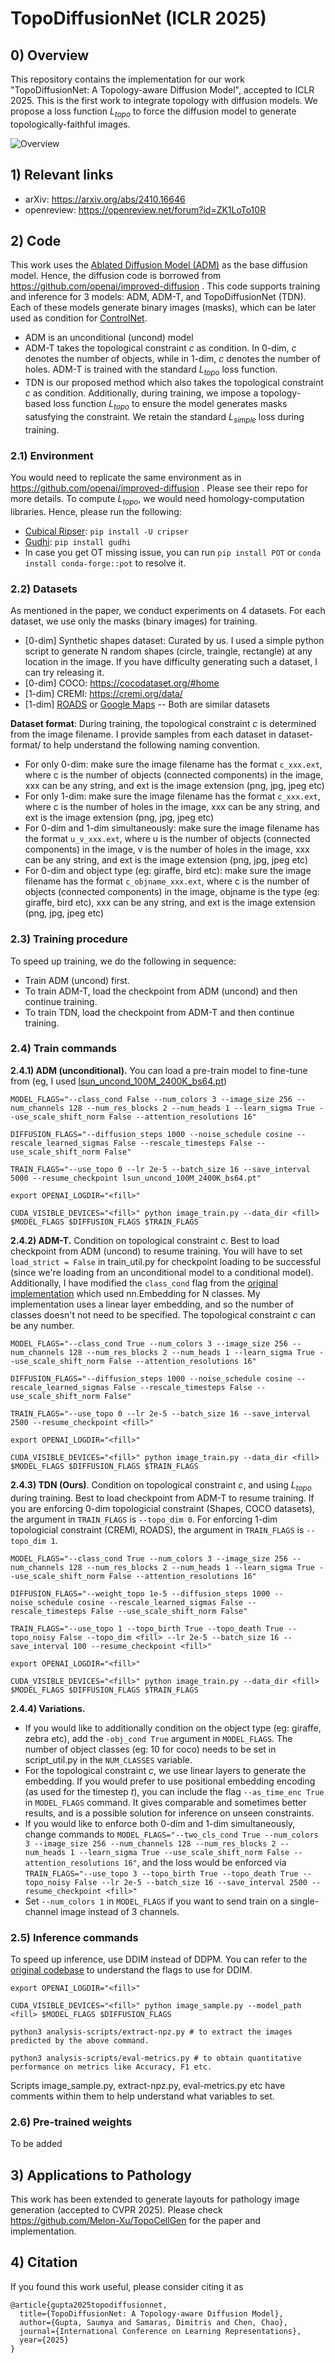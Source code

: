 # TopoDiffusionNet (ICLR 2025)

## 0) Overview 

This repository contains the implementation for our work "TopoDiffusionNet: A Topology-aware Diffusion Model", accepted to ICLR 2025. This is the first work to integrate topology with diffusion models. We propose a loss function $L_{topo}$ to force the diffusion model to generate topologically-faithful images.

![Overview](teaser.png?raw=true)

## 1) Relevant links
- arXiv: https://arxiv.org/abs/2410.16646
- openreview: https://openreview.net/forum?id=ZK1LoTo10R

## 2) Code
This work uses the [Ablated Diffusion Model (ADM)](https://proceedings.neurips.cc/paper_files/paper/2021/file/49ad23d1ec9fa4bd8d77d02681df5cfa-Paper.pdf) as the base diffusion model. Hence, the diffusion code is borrowed from https://github.com/openai/improved-diffusion . This code supports training and inference for 3 models: ADM, ADM-T, and TopoDiffusionNet (TDN). Each of these models generate binary images (masks), which can be later used as condition for [ControlNet](https://openaccess.thecvf.com/content/ICCV2023/papers/Zhang_Adding_Conditional_Control_to_Text-to-Image_Diffusion_Models_ICCV_2023_paper.pdf).
- ADM is an unconditional (uncond) model
- ADM-T takes the topological constraint *c* as condition. In 0-dim, *c* denotes the number of objects, while in 1-dim, *c* denotes the number of holes. ADM-T is trained with the standard $L_{topo}$ loss function.
- TDN is our proposed method which also takes the topological constraint *c* as condition. Additionally, during training, we impose a topology-based loss function $L_{topo}$ to ensure the model generates masks satusfying the constraint. We retain the standard $L_{simple}$ loss during training.

### 2.1) Environment
You would need to replicate the same environment as in https://github.com/openai/improved-diffusion . Please see their repo for more details. To compute $L_{topo}$, we would need homology-computation libraries. Hence, please run the following:
- [Cubical Ripser](https://github.com/shizuo-kaji/CubicalRipser_3dim): `pip install -U cripser`
- [Gudhi](https://gudhi.inria.fr/): `pip install gudhi` 
- In case you get OT missing issue, you can run `pip install POT` or `conda install conda-forge::pot` to resolve it.

### 2.2) Datasets
As mentioned in the paper, we conduct experiments on 4 datasets. For each dataset, we use only the masks (binary images) for training.
- [0-dim] Synthetic shapes dataset: Curated by us. I used a simple python script to generate N random shapes (circle, traingle, rectangle) at any location in the image. If you have difficulty generating such a dataset, I can try releasing it.
- [0-dim] COCO: https://cocodataset.org/#home 
- [1-dim] CREMI: https://cremi.org/data/
- [1-dim] [ROADS](https://www.cs.toronto.edu/~vmnih/data/) or [Google Maps](https://openaccess.thecvf.com/content_cvpr_2017/papers/Isola_Image-To-Image_Translation_With_CVPR_2017_paper.pdf) -- Both are similar datasets

**Dataset format**: During training, the topological constraint *c* is determined from the image filename. I provide samples from each dataset in dataset-format/ to help understand the following naming convention. 
- For only 0-dim: make sure the image filename has the format `c_xxx.ext`, where c is the number of objects (connected components) in the image, xxx can be any string, and ext is the image extension (png, jpg, jpeg etc)
- For only 1-dim: make sure the image filename has the format `c_xxx.ext`, where c is the number of holes in the image, xxx can be any string, and ext is the image extension (png, jpg, jpeg etc)
- For 0-dim and 1-dim simultaneously: make sure the image filename has the format `u_v_xxx.ext`, where u is the number of objects (connected components) in the image, v is the number of holes in the image, xxx can be any string, and ext is the image extension (png, jpg, jpeg etc) 
- For 0-dim and object type (eg: giraffe, bird etc): make sure the image filename has the format `c_objname_xxx.ext`, where c is the number of objects (connected components) in the image, objname is the type (eg: giraffe, bird etc), xxx can be any string, and ext is the image extension (png, jpg, jpeg etc)

### 2.3) Training procedure
To speed up training, we do the following in sequence:
- Train ADM (uncond) first.
- To train ADM-T, load the checkpoint from ADM (uncond) and then continue training.
- To train TDN, load the checkpoint from ADM-T and then continue training.

### 2.4) Train commands

**2.4.1) ADM (unconditional).** You can load a pre-train model to fine-tune from (eg, I used [lsun_uncond_100M_2400K_bs64.pt](https://openaipublic.blob.core.windows.net/diffusion/march-2021/lsun_uncond_100M_2400K_bs64.pt))
```
MODEL_FLAGS="--class_cond False --num_colors 3 --image_size 256 --num_channels 128 --num_res_blocks 2 --num_heads 1 --learn_sigma True --use_scale_shift_norm False --attention_resolutions 16"

DIFFUSION_FLAGS="--diffusion_steps 1000 --noise_schedule cosine --rescale_learned_sigmas False --rescale_timesteps False --use_scale_shift_norm False"

TRAIN_FLAGS="--use_topo 0 --lr 2e-5 --batch_size 16 --save_interval 5000 --resume_checkpoint lsun_uncond_100M_2400K_bs64.pt"

export OPENAI_LOGDIR="<fill>"

CUDA_VISIBLE_DEVICES="<fill>" python image_train.py --data_dir <fill> $MODEL_FLAGS $DIFFUSION_FLAGS $TRAIN_FLAGS
```

**2.4.2) ADM-T.** Condition on topological constraint *c*. Best to load checkpoint from ADM (uncond) to resume training. You will have to set `load_strict = False` in train_util.py for checkpoint loading to be successful (since we're loading from an unconditional model to a conditional model). Additionally, I have modified the `class_cond` flag from the [original implementation](https://github.com/openai/improved-diffusion) which used nn.Embedding for N classes. My implementation uses a linear layer embedding, and so the number of classes doesn't not need to be specified. The topological constraint *c* can be any number.
```
MODEL_FLAGS="--class_cond True --num_colors 3 --image_size 256 --num_channels 128 --num_res_blocks 2 --num_heads 1 --learn_sigma True --use_scale_shift_norm False --attention_resolutions 16"

DIFFUSION_FLAGS="--diffusion_steps 1000 --noise_schedule cosine --rescale_learned_sigmas False --rescale_timesteps False --use_scale_shift_norm False"

TRAIN_FLAGS="--use_topo 0 --lr 2e-5 --batch_size 16 --save_interval 2500 --resume_checkpoint <fill>"

export OPENAI_LOGDIR="<fill>"

CUDA_VISIBLE_DEVICES="<fill>" python image_train.py --data_dir <fill> $MODEL_FLAGS $DIFFUSION_FLAGS $TRAIN_FLAGS
```

**2.4.3) TDN (Ours)**. Condition on topological constraint *c*, and using $L_{topo}$ during training. Best to load checkpoint from ADM-T to resume training. If you are enforcing 0-dim topologicial constraint (Shapes, COCO datasets), the argument in `TRAIN_FLAGS` is `--topo_dim 0`. For enforcing 1-dim topologicial constraint (CREMI, ROADS), the argument in `TRAIN_FLAGS` is `--topo_dim 1`.
```
MODEL_FLAGS="--class_cond True --num_colors 3 --image_size 256 --num_channels 128 --num_res_blocks 2 --num_heads 1 --learn_sigma True --use_scale_shift_norm False --attention_resolutions 16"

DIFFUSION_FLAGS="--weight_topo 1e-5 --diffusion_steps 1000 --noise_schedule cosine --rescale_learned_sigmas False --rescale_timesteps False --use_scale_shift_norm False"

TRAIN_FLAGS="--use_topo 1 --topo_birth True --topo_death True --topo_noisy False --topo_dim <fill> --lr 2e-5 --batch_size 16 --save_interval 100 --resume_checkpoint <fill>"

export OPENAI_LOGDIR="<fill>"

CUDA_VISIBLE_DEVICES="<fill>" python image_train.py --data_dir <fill> $MODEL_FLAGS $DIFFUSION_FLAGS $TRAIN_FLAGS
```

**2.4.4) Variations.** 
- If you would like to additionally condition on the object type (eg: giraffe, zebra etc), add the `-obj_cond True` argument in `MODEL_FLAGS`. The number of object classes (eg: 10 for coco) needs to be set in script_util.py in the `NUM_CLASSES` variable.
- For the topological constraint *c*, we use linear layers to generate the embedding. If you would prefer to use positional embedding encoding (as used for the timestep *t*), you can include the flag `--as_time_enc True` in `MODEL_FLAGS` command. It gives comparable and sometimes better results, and is a possible solution for inference on unseen constraints.
- If you would like to enforce both 0-dim and 1-dim simultaneously, change commands to `MODEL_FLAGS="--two_cls_cond True --num_colors 3 --image_size 256 --num_channels 128 --num_res_blocks 2 --num_heads 1 --learn_sigma True --use_scale_shift_norm False --attention_resolutions 16"`, and the loss would be enforced via `TRAIN_FLAGS="--use_topo 3 --topo_birth True --topo_death True --topo_noisy False --lr 2e-5 --batch_size 16 --save_interval 2500 --resume_checkpoint <fill>"`
- Set `--num_colors 1` in `MODEL_FLAGS` if you want to send train on a single-channel image instead of 3 channels.

### 2.5) Inference commands 
To speed up inference, use DDIM instead of DDPM. You can refer to the [original codebase](https://github.com/openai/improved-diffusion) to understand the flags to use for DDIM. 

```
export OPENAI_LOGDIR="<fill>"

CUDA_VISIBLE_DEVICES="<fill>" python image_sample.py --model_path <fill> $MODEL_FLAGS $DIFFUSION_FLAGS

python3 analysis-scripts/extract-npz.py # to extract the images predicted by the above command.

python3 analysis-scripts/eval-metrics.py # to obtain quantitative performance on metrics like Accuracy, F1 etc.
```

Scripts image_sample.py, extract-npz.py, eval-metrics.py etc have comments within them to help understand what variables to set.

### 2.6) Pre-trained weights
To be added

## 3) Applications to Pathology
This work has been extended to generate layouts for pathology image generation (accepted to CVPR 2025). Please check https://github.com/Melon-Xu/TopoCellGen for the paper and implementation.

## 4) Citation
If you found this work useful, please consider citing it as
```
@article{gupta2025topodiffusionnet,
  title={TopoDiffusionNet: A Topology-aware Diffusion Model},
  author={Gupta, Saumya and Samaras, Dimitris and Chen, Chao},
  journal={International Conference on Learning Representations},
  year={2025}
}
```